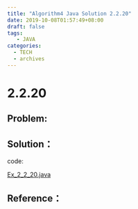 ```yaml
---
title: "Algorithm4 Java Solution 2.2.20"
date: 2019-10-08T01:57:49+08:00
draft: false
tags:
   - JAVA
categories:
  - TECH
  - archives
---
```



# 2.2.20

## Problem:


## Solution：

code:

[Ex_2_2_20.java](./Ex_2_2_20.java)


## Reference：


